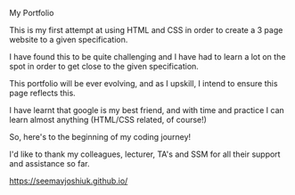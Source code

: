 My Portfolio

This is my first attempt at using HTML and CSS in order to create a 3 page website to a given specification.

I have found this to be quite challenging and I have had to learn a lot on the spot in order to get close to the given specification.

This portfolio will be ever evolving, and as I upskill, I intend to ensure this page reflects this.

I have learnt that google is my best friend, and with time and practice I can learn almost anything (HTML/CSS related, of course!)

So, here's to the beginning of my coding journey!

I'd like to thank my colleagues, lecturer, TA's and SSM for all their support and assistance so far.

https://seemavjoshiuk.github.io/